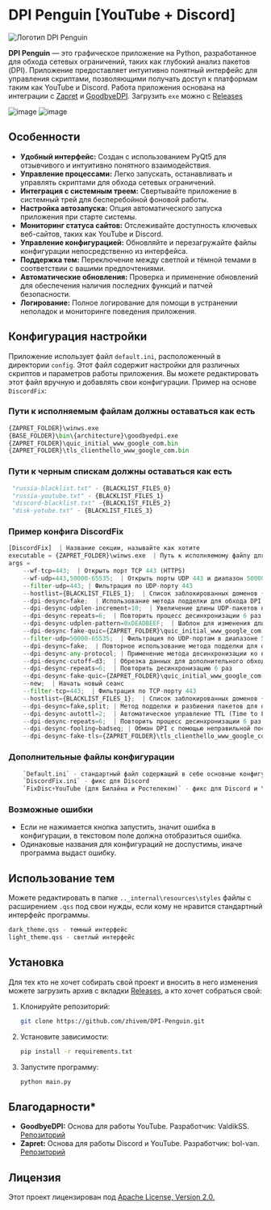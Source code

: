 # DPI Penguin [YouTube + Discord]

![Логотип DPI Penguin](resources/icon/newicon.ico)

**DPI Penguin** — это графическое приложение на Python, разработанное для обхода сетевых ограничений, таких как глубокий анализ пакетов (DPI). Приложение предоставляет интуитивно понятный интерфейс для управления скриптами, позволяющими получать доступ к платформам таким как YouTube и Discord. Работа приложения основана на интеграции с [Zapret](https://github.com/bol-van/zapret) и [GoodbyeDPI](https://github.com/ValdikSS/GoodbyeDPI). Загрузить `exe` можно c [Releases](https://github.com/zhivem/DPI-Penguin/releases)

![image](https://github.com/user-attachments/assets/c431c993-0f60-46d7-bcc9-bd75a4479e4f)
![image](https://github.com/user-attachments/assets/7568e004-110f-4168-b231-cd4ee4679efc)

## Особенности

- **Удобный интерфейс:** Создан с использованием PyQt5 для отзывчивого и интуитивно понятного взаимодействия.
- **Управление процессами:** Легко запускать, останавливать и управлять скриптами для обхода сетевых ограничений.
- **Интеграция с системным треем:** Свертывайте приложение в системный трей для бесперебойной фоновой работы.
- **Настройка автозапуска:** Опция автоматического запуска приложения при старте системы.
- **Мониторинг статуса сайтов:** Отслеживайте доступность ключевых веб-сайтов, таких как YouTube и Discord.
- **Управление конфигурацией:** Обновляйте и перезагружайте файлы конфигурации непосредственно из интерфейса.
- **Поддержка тем:** Переключение между светлой и тёмной темами в соответствии с вашими предпочтениями.
- **Автоматические обновления:** Проверка и применение обновлений для обеспечения наличия последних функций и патчей безопасности.
- **Логирование:** Полное логирование для помощи в устранении неполадок и мониторинге поведения приложения.

## Конфигурация настройки

Приложение использует файл `default.ini`, расположенный в директории `config`. Этот файл содержит настройки для различных скриптов и параметров работы приложения. Вы можете редактировать этот файл вручную и добавлять свои конфигурации. Пример на основе `DiscordFix`:

### Пути к исполняемым файлам должны оставаться как есть 

```py
{ZAPRET_FOLDER}\winws.exe
{BASE_FOLDER}\bin\{architecture}\goodbyedpi.exe
{ZAPRET_FOLDER}\quic_initial_www_google_com.bin 
{ZAPRET_FOLDER}\tls_clienthello_www_google_com.bin
```
### Пути к черным спискам должны оставаться как есть 

```py
 "russia-blacklist.txt" - {BLACKLIST_FILES_0}
 "russia-youtube.txt" - {BLACKLIST_FILES_1}
 "discord-blacklist.txt" -{BLACKLIST_FILES_2}
 "disk-yotube.txt" - {BLACKLIST_FILES_3}
```
### Пример конфига DiscordFix

```py
[DiscordFix]  | Название секции, называйте как хотите
executable = {ZAPRET_FOLDER}\winws.exe  | Путь к исполняемому файлу для обхода блокировок
args = 
    --wf-tcp=443;  | Открыть порт TCP 443 (HTTPS)
    --wf-udp=443,50000-65535;  | Открыть порты UDP 443 и диапазон 50000-65535 для использования
    --filter-udp=443; | Фильтрация по UDP-порту 443
    --hostlist={BLACKLIST_FILES_1};  | Список заблокированных доменов {BLACKLIST_FILES_1}
    --dpi-desync=fake;  | Использование метода подделки для обхода DPI
    --dpi-desync-udplen-increment=10;  | Увеличение длины UDP-пакетов на 10 байт
    --dpi-desync-repeats=6;  | Повторить процесс десинхронизации 6 раз
    --dpi-desync-udplen-pattern=0xDEADBEEF;  | Шаблон для изменения длины UDP-пакетов
    --dpi-desync-fake-quic={ZAPRET_FOLDER}\quic_initial_www_google_com.bin;  | Использование поддельного трафика QUIC
    --filter-udp=50000-65535;  | Фильтрация по UDP-портам в диапазоне 50000-65535
    --dpi-desync=fake;  | Повторное использование метода подделки для обхода DPI
    --dpi-desync-any-protocol; | Применение метода десинхронизации ко всем протоколам
    --dpi-desync-cutoff=d3;  | Обрезка данных для дополнительного обхода DPI
    --dpi-desync-repeats=6;  | Повторить десинхронизацию 6 раз
    --dpi-desync-fake-quic={ZAPRET_FOLDER}\quic_initial_www_google_com.bin;  | Повторное использование поддельного QUIC трафика
    --new;  | Начать новый сеанс
    --filter-tcp=443;  | Фильтрация по TCP-порту 443
    --hostlist={BLACKLIST_FILES_1};  | Список заблокированных доменов {BLACKLIST_FILES_1}
    --dpi-desync=fake,split; | Метод подделки и разбиения пакетов для обхода DPI
    --dpi-desync-autottl=2;  | Автоматическое управление TTL (Time to Live)
    --dpi-desync-repeats=6;  | Повторить процесс десинхронизации 6 раз
    --dpi-desync-fooling=badseq; | Обман DPI с помощью неправильной последовательности пакетов
    --dpi-desync-fake-tls={ZAPRET_FOLDER}\tls_clienthello_www_google_com.bin;  // Использование поддельного TLS трафика
```
### Дополнительные файлы конфигурации
```py
    `Default.ini` - стандартный файл содержащий в себе основные конфигурации (Yotube, Discord и т.д)
    `DiscordFix.ini` - фикс для Discord
    `FixDisc+YouTube (для Билайна и Ростелеком)` - фикс для Discord и Yotube для операторов Билайна и Ростелекома.
```
### Возможные ошибки

- Если не нажимается кнопка запустить, значит ошибка в конфигурации, в текстовом поле должна отобразиться ошибка.
- Одинаковые названия для конфигураций не доспустимы, иначе программа выдаст ошибку.

## Использование тем
Можете редактировать в папке `.._internal\resources\styles` файлы с расширением `.qss` под свои нужды, если кому не нравится стандартный интерфейс программы.
```py
dark_theme.qss - темный интерфейс
light_theme.qss - светлый интерфейс
```

## Установка

Для тех кто не хочет собирать свой проект и вносить в него изменения можете загрузить архив с вкладки [Releases](https://github.com/zhivem/DPI-Penguin/releases), а кто хочет собраться свой:

1. Клонируйте репозиторий:

    ```bash
    git clone https://github.com/zhivem/DPI-Penguin.git 
    ```

2. Установите зависимости:

    ```bash
    pip install -r requirements.txt
    ```

3. Запустите программу:

    ```bash
    python main.py
    ```

## Благодарности*
- **GoodbyeDPI:** Основа для работы YouTube. Разработчик: ValdikSS. [Репозиторий](https://github.com/ValdikSS/GoodbyeDPI)
- **Zapret:** Основа для работы Discord и YouTube. Разработчик: bol-van. [Репозиторий](https://github.com/bol-van/zapret)

## Лицензия 
Этот проект лицензирован под [Apache License, Version 2.0.](https://raw.githubusercontent.com/zhivem/DPI-Penguin/refs/heads/main/LICENSE)

